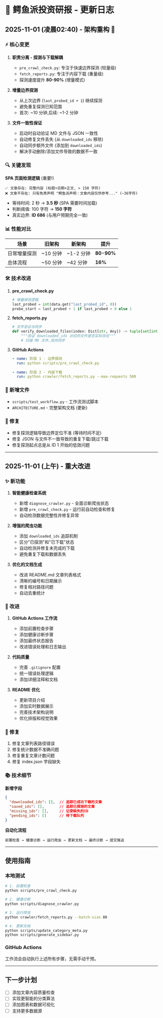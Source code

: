 # 🐊 鳄鱼派投资研报 - 更新日志

## 2025-11-01 (凌晨02:40) - 架构重构 🎉

### ⚡ 核心变更

1. **职责分离 - 探测与下载解耦**
   - `pre_crawl_check.py`: 专注于快速边界探测 (轻量级)
   - `fetch_reports.py`: 专注于内容下载 (重量级)
   - 探测速度提升 **80-90%** (增量模式)

2. **增量边界探测**
   - 从上次边界 (`last_probed_id + 1`) 继续探测
   - 避免重复探测已知范围
   - 首次: ~10 分钟,后续: ~1-2 分钟

3. **文件一致性保证**
   - 启动时自动验证 MD 文件与 JSON 一致性
   - 自动修复文件丢失 (从 `downloaded_ids` 移除)
   - 自动同步额外文件 (添加到 `downloaded_ids`)
   - 解决手动删除/添加文件导致的数据不一致

### 🔍 关键发现

**SPA 页面检测逻辑** (重要!)
```
✅ 文章存在: 完整内容 (标题+日期+正文, > 150 字符)
❌ 文章不存在: 只有免责声明 "鳄鱼派声明：文章内容仅供参考..." (~36字符)
```

- 等待时间: 2 秒 → **3.5 秒** (SPA 需要时间加载)
- 判断阈值: 100 字符 → **150 字符**
- 真实边界: **ID 686** (与用户预期完全一致)

### 📊 性能对比

| 场景 | 旧架构 | 新架构 | 提升 |
|------|--------|--------|------|
| 日常增量探测 | ~10 分钟 | ~1-2 分钟 | **80-90%** |
| 总体流程 | ~50 分钟 | ~42 分钟 | **16%** |

### 🛠️ 技术改进

1. **pre_crawl_check.py**
   ```python
   # 增量探测逻辑
   last_probed = int(data.get("last_probed_id", 0))
   probe_start = last_probed + 1 if last_probed > 0 else 1
   ```

2. **fetch_reports.py**
   ```python
   # 文件验证与同步
   def verify_downloaded_files(index: Dict[str, Any]) -> tuple[set[int], set[int], set[int]]:
       """验证 downloaded_ids 对应的文件是否实际存在"""
       # 扫描 MD 文件,双向同步
   ```

3. **GitHub Actions**
   ```yaml
   - name: 阶段 1 - 边界探测
     run: python scripts/pre_crawl_check.py
     
   - name: 阶段 2 - 内容下载
     run: python crawler/fetch_reports.py --max-requests 500
   ```

### 📝 新增文件

- `scripts/test_workflow.py` - 工作流测试脚本
- `ARCHITECTURE.md` - 完整架构文档 (更新)

### 🐛 修复

- 修复探测逻辑导致边界定位不准 (等待时间不足)
- 修复 JSON 与文件不一致导致的重复下载/跳过下载
- 修复探测起点总是从 ID 1 开始的低效问题

---

## 2025-11-01 (上午) - 重大改进

### ✨ 新功能

1. **智能健康检查系统**
   - 新增 `diagnose_crawler.py` - 全面诊断爬虫状态
   - 新增 `pre_crawl_check.py` - 运行前自动检查和修复
   - 自动检测数据完整性并修复异常

2. **增强的爬虫功能**
   - 添加 `downloaded_ids` 追踪机制
   - 区分"已探测"和"已下载"状态
   - 自动检测并修复未完成的下载
   - 避免重复下载和数据丢失

3. **优化的文档生成**
   - 改进 README.md 文章列表格式
   - 清晰的编号和日期展示
   - 修复相对路径问题
   - 自动去重统计

### 🔧 改进

1. **GitHub Actions 工作流**
   - 添加前置检查步骤
   - 添加健康诊断步骤
   - 添加最终状态报告
   - 改进错误处理和日志输出

2. **代码质量**
   - 完善 `.gitignore` 配置
   - 统一错误处理逻辑
   - 添加详细注释和文档

3. **README 优化**
   - 更新项目介绍
   - 添加实时数据展示
   - 完善技术架构说明
   - 优化排版和视觉效果

### 🐛 修复

1. 修复文章列表路径错误
2. 修复统计数据不准确问题
3. 修复重复文章计数问题
4. 修复 index.json 字段缺失

### 📚 技术细节

**新增字段**
```json
{
  "downloaded_ids": [],  // 追踪已成功下载的文章
  "saved_ids": [],       // 追踪已探测的文章
  "missing_ids": [],     // 记录缺失的ID
  "pending_ids": []      // 待下载队列
}
```

**自动化流程**
```
前置检查 → 健康诊断 → 运行爬虫 → 更新文档 → 最终诊断 → 提交推送
```

---

## 使用指南

### 本地测试

```bash
# 1. 前置检查
python scripts/pre_crawl_check.py

# 2. 健康诊断
python scripts/diagnose_crawler.py

# 3. 运行爬虫
python crawler/fetch_reports.py --batch-size 80

# 4. 更新文档
python scripts/update_category_meta.py
python scripts/generate_sidebar.py
```

### GitHub Actions

工作流会自动执行上述所有步骤，无需手动干预。

---

## 下一步计划

- [ ] 添加文章内容质量检查
- [ ] 实现更智能的分类算法
- [ ] 添加图表和数据可视化
- [ ] 支持更多数据源
